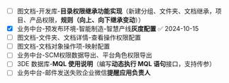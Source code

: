 - [ ] 图文档-开发库-**目录权限继承功能实现**（新建分组、文件夹、文档继承，项目、产品权限，**规则（向上、向下继承变动**））
- [x] 业务中台-预发布环境-智能制造-智慧产线**灰度配置** ✅ 2024-10-15
- [ ] 图文档-文件夹、文档详情-查看操作权限配置
- [ ] 图文档-文档对象操作项-映射配置
- [ ] 业务中台-SCM权限数据导出、平台角色权限导出
- [ ] 3DE 数据库-**MQL 使用说明**（编写**动态执行 MQL 语句**接口，支持传参）
- [ ] 业务中台-邮件发送失败企业微信**提醒应用负责人**